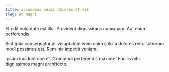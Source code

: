 ```yaml
---
title: accusamus animi dolores et sit
slug: at magni
---
```


Et odit voluptate est illo. Provident dignissimos numquam. Aut enim perferendis.

Sint quia consequatur at voluptatem enim enim soluta dolores rem. Laborum modi possimus est. Rem hic impedit veniam.

Ipsam incidunt non et. Commodi perferendis maxime. Facilis nihil dignissimos magni architecto.
